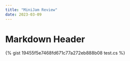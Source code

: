 ```yaml
---
title: "MiniJam Review"
date: 2023-03-09
---
```


# Markdown Header

{% gist 19455f5e7468fd671c77a272eb888b08 test.cs %}
